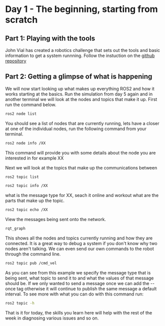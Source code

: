 # Day 1 - The beginning, starting from scratch

## Part 1: Playing with the tools

John Vial has created a robotics challenge that sets out the tools and basic information to get a system runnning. Follow the instuction on the [github repository](https://github.com/johnny555/start-creating-robots-email)

## Part 2: Getting a glimpse of what is happening

We will now start looking up what makes up everything ROS2 and how it works starting at the basics. Run the simulation from day 5 again and in another terminal we will look at the nodes and topics that make it up. First run the command below.

```sh
ros2 node list
```

You should see a list of nodes that are currently running, lets have a closer at one of the individual nodes, run the following command from your terminal.

```sh
ros2 node info /XX
```

This command will provide you with some details about the node you are interested in for example XX

Next we will look at the topics that make up the communications between 

```sh
ros2 topic list
```

```sh
ros2 topic info /XX
```

what is the message type for XX, seach it online and workout what are the parts that make up the topic.

```sh
ros2 topic echo /XX
```

View the messages being sent onto the network.

```sh
rqt_graph
```

This shows all the nodes and topics currently running and how they are connected. It is a great way to debug a system if you don't know why two nodes aren't talking. We can even send our own commands to the robot through the command line.

```sh
ros2 topic pub /cmd_vel 
```

As you can see from this example we specify the message type that is being sent, what topic to send it to and what the values of that message should be. If we only wanted to send a message once we can add the --once tag otherwise it will continue to publish the same message a default interval. To see more with what you can do with this command run:

```sh
ros2 topic -h
```


That is it for today, the skills you learn here will help with the rest of the week in diagnosing various issues and so on.

